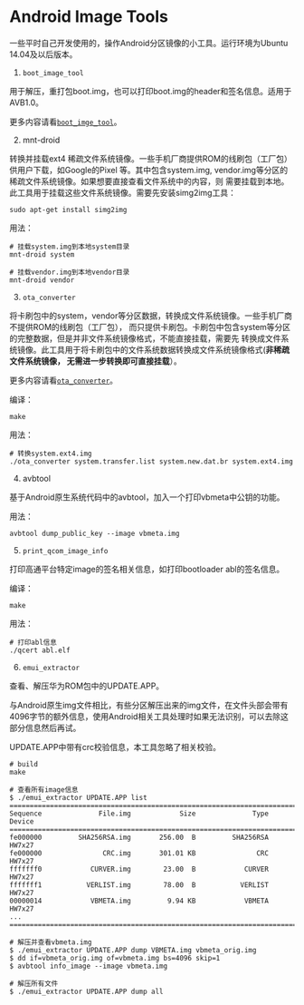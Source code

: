 Android Image Tools
===================

一些平时自己开发使用的，操作Android分区镜像的小工具。运行环境为Ubuntu 14.04及以后版本。

1. `boot_image_tool`

用于解压，重打包boot.img，也可以打印boot.img的header和签名信息。适用于AVB1.0。

更多内容请看[`boot_imge_tool`](./boot_image_tool/README.md)。

2. mnt-droid

转换并挂载ext4 稀疏文件系统镜像。一些手机厂商提供ROM的线刷包（工厂包）供用户下载，如Google的Pixel
等。其中包含system.img, vendor.img等分区的稀疏文件系统镜像。如果想要直接查看文件系统中的内容，则
需要挂载到本地。此工具用于挂载这些文件系统镜像。需要先安装simg2img工具：

`sudo apt-get install simg2img`

用法：

```
# 挂载system.img到本地system目录
mnt-droid system

# 挂载vendor.img到本地vendor目录
mnt-droid vendor
```

3. `ota_converter`

将卡刷包中的system，vendor等分区数据，转换成文件系统镜像。一些手机厂商不提供ROM的线刷包（工厂包），
而只提供卡刷包。卡刷包中包含system等分区的完整数据，但是并非文件系统镜像格式，不能直接挂载，需要先
转换成文件系统镜像。此工具用于将卡刷包中的文件系统数据转换成文件系统镜像格式(**非稀疏文件系统镜像，
无需进一步转换即可直接挂载**）。

更多内容请看[`ota_converter`](./ota_converter/README)。

编译：

`make`

用法：

```
# 转换system.ext4.img
./ota_converter system.transfer.list system.new.dat.br system.ext4.img
```

4. avbtool

基于Android原生系统代码中的avbtool，加入一个打印vbmeta中公钥的功能。

用法：

`avbtool dump_public_key --image vbmeta.img`

5. `print_qcom_image_info`

打印高通平台特定image的签名相关信息，如打印bootloader abl的签名信息。

编译：

`make`

用法：

```
# 打印abl信息
./qcert abl.elf
```

6. `emui_extractor`

查看、解压华为ROM包中的UPDATE.APP。

与Android原生img文件相比，有些分区解压出来的img文件，在文件头部会带有4096字节的额外信息，使用Android相关工具处理时如果无法识别，可以去除这部分信息然后再试。

UPDATE.APP中带有crc校验信息，本工具忽略了相关校验。


```
# build
make

# 查看所有image信息
$ ./emui_extractor UPDATE.APP list
=========================================================================
Sequence              File.img            Size              Type   Device
=========================================================================
fe000000         SHA256RSA.img       256.00  B         SHA256RSA   HW7x27
fe000000               CRC.img       301.01 KB               CRC   HW7x27
fffffff0            CURVER.img        23.00  B            CURVER   HW7x27
fffffff1           VERLIST.img        78.00  B           VERLIST   HW7x27
00000014            VBMETA.img         9.94 KB            VBMETA   HW7x27
...
=========================================================================

# 解压并查看vbmeta.img
$ ./emui_extractor UPDATE.APP dump VBMETA.img vbmeta_orig.img
$ dd if=vbmeta_orig.img of=vbmeta.img bs=4096 skip=1
$ avbtool info_image --image vbmeta.img

# 解压所有文件
$ ./emui_extractor UPDATE.APP dump all
```
